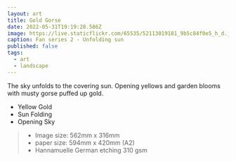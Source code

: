 ```yaml
---
layout: art
title: Gold Gorse
date: 2022-05-31T19:19:28.586Z
image: https://live.staticflickr.com/65535/52113019181_9b5c84f0e5_h_d.jpg
caption: Fan series 2 - Unfolding sun
published: false
tags:
  - art
  - landscape
---
```

The sky unfolds to the covering sun. Opening yellows and garden blooms with musty gorse puffed up gold.

* Yellow Gold
* Sun Folding
* Opening Sky

> - Image size: 562mm x 316mm
> - paper size: 594mm x 420mm (A2)
> - Hannamuelle German etching 310 gsm